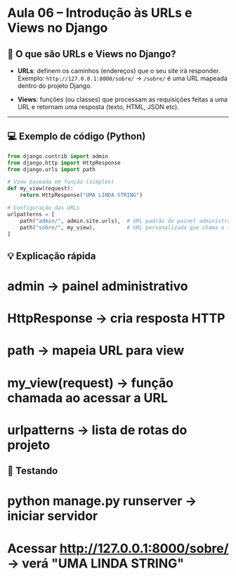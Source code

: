 # Aula 06 – Introdução às URLs e Views no Django

## 🧠 O que são **URLs** e **Views** no Django?

- **URLs**: definem os caminhos (endereços) que o seu site irá responder.
  Exemplo: `http://127.0.0.1:8000/sobre/` → `/sobre/` é uma URL mapeada dentro do projeto Django.

- **Views**: funções (ou classes) que processam as requisições feitas a uma URL e retornam uma resposta (texto, HTML, JSON etc).

---

## 💻 Exemplo de código (Python)

```python
from django.contrib import admin
from django.http import HttpResponse
from django.urls import path

# View baseada em função (simples)
def my_view(request):
    return HttpResponse("UMA LINDA STRING")

# Configuração das URLs
urlpatterns = [
    path("admin/", admin.site.urls),  # URL padrão do painel administrativo
    path("sobre/", my_view),          # URL personalizada que chama a função my_view
]
```

## 💡 Explicação rápida

# admin → painel administrativo

# HttpResponse → cria resposta HTTP

# path → mapeia URL para view

# my_view(request) → função chamada ao acessar a URL

# urlpatterns → lista de rotas do projeto

## 🚀 Testando

# python manage.py runserver → iniciar servidor

# Acessar http://127.0.0.1:8000/sobre/ → verá "UMA LINDA STRING"
